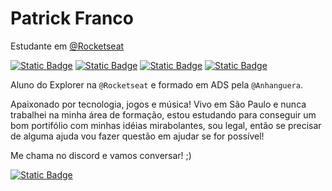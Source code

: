 # Patrick Franco

Estudante em [@Rocketseat](https://www.rocketseat.com.br)

[![Static Badge](https://img.shields.io/badge/patrickxfranco%40gmail.com-black?style=flat-square&logo=gmail&logoColor=white)](mailto:patrickxfranco@gmail.com)
[![Static Badge](https://img.shields.io/badge/patrickxfranco-black?style=flat-square&logo=linkedin&logoColor=white)](https://www.linkedin.com/in/patrickxfranco/)
[![Static Badge](https://img.shields.io/badge/%40patrickxfranco-black?style=flat-square&logo=instagram&logoColor=white)](https://www.instagram.com/patrickxfranco/)
[![Static Badge](https://img.shields.io/badge/%40patrickxfranco-black?style=flat-square&logo=youtube&logoColor=white)](https://www.youtube.com/@patrickxfranco)

Aluno do Explorer na `@Rocketseat` e formado em ADS pela `@Anhanguera`.

Apaixonado por tecnologia, jogos e música! Vivo em São Paulo e nunca trabalhei na minha área de formação, estou estudando para conseguir um bom portifólio com minhas idéias mirabolantes, sou legal, então se precisar de alguma ajuda vou fazer questão em ajudar se for possível!

Me chama no discord e vamos conversar! ;)

[![Static Badge](https://img.shields.io/badge/Homosapiens-black?style=flat-square&logo=discord&logoColor=white)](https://discord.gg/GDEhCs2tv2)
